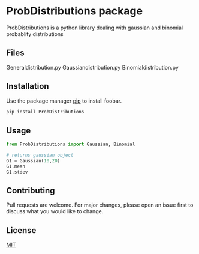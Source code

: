 # ProbDistributions package

ProbDistributions is a python library dealing with gaussian and binomial probablity distributions

## Files

Generaldistribution.py
Gaussiandistribution.py
Binomialdistribution.py

## Installation

Use the package manager [pip](https://pip.pypa.io/en/stable/) to install foobar.

```bash
pip install ProbDistributions
```

## Usage

```python
from ProbDistributions import Gaussian, Binomial 

# returns gaussian object
G1 = Gaussian(10,20)
G1.mean
G1.stdev
```

## Contributing
Pull requests are welcome. For major changes, please open an issue first to discuss what you would like to change.


## License
[MIT](https://choosealicense.com/licenses/mit/)